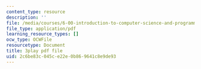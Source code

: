 ```yaml
---
content_type: resource
description: ''
file: /media/courses/6-00-introduction-to-computer-science-and-programming-fall-2008/2c6be83c045ce22e0b869641c8e9de93_ZKBUu_ahSR4.pdf
file_type: application/pdf
learning_resource_types: []
ocw_type: OCWFile
resourcetype: Document
title: 3play pdf file
uid: 2c6be83c-045c-e22e-0b86-9641c8e9de93
---
```

